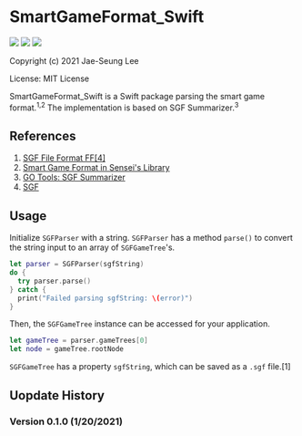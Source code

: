 # SmartGameFormat_Swift
![](https://img.shields.io/badge/version-0.1.0-blue)
![](https://img.shields.io/badge/license-MIT-green)
![](https://img.shields.io/badge/last%20updated-October%202020-orange)

Copyright (c) 2021 Jae-Seung Lee

License: MIT License

SmartGameFormat_Swift is a Swift package parsing the smart game format.<sup>1,2</sup> The implementation is based on SGF Summarizer.<sup>3</sup>

## References

1. [SGF File Format FF[4]](https://www.red-bean.com/sgf/index.html)
2. [Smart Game Format in Sensei's Library](https://senseis.xmp.net/?SmartGameFormat#toc7)
3. [GO Tools: SGF Summarizer](http://gotools.sourceforge.net/sgfsummary/index.html)
4. [SGF](https://homepages.cwi.nl/~aeb/go/misc/sgfnotes.html)

## Usage

Initialize `SGFParser` with a string. `SGFParser` has a method `parse()` to convert the string input to an array of `SGFGameTree`'s.

```swift
let parser = SGFParser(sgfString)
do {
  try parser.parse()
} catch {
  print("Failed parsing sgfString: \(error)")
}
```

Then, the `SGFGameTree` instance can be accessed for your application.

```swift
let gameTree = parser.gameTrees[0]
let node = gameTree.rootNode
```

`SGFGameTree` has a property `sgfString`, which can be saved as a `.sgf` file.[1]

## Uopdate History

### Version 0.1.0 (1/20/2021)
